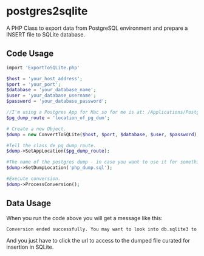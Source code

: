 # postgres2sqlite
A PHP Class to export data from PostgreSQL environment and prepare a INSERT file to SQLite database.

## Code Usage
```php
import 'ExportToSQLite.php'

$host = 'your_host_address';
$port = 'your_port';
$database = 'your_database_name';
$user = 'your_database_username';
$password = 'your_database_password';

//I'm using a Postgres App for Mac so for me is at: /Applications/Postgres.app/Contents/Versions/9.6/bin/pg_dump
$pg_dump_route = 'location_of_pg_dum';

# Create a new Object.
$dump = new ConvertToSQLite($host, $port, $database, $user, $password);

#Tell the class de pg_dump route.
$dump->SetAppLocation($pg_dump_route);

#The name of the postgres dump - in case you want to use it for something else.
$dump->SetDumpLocation('php_dump.sql');

#Execute conversion.
$dump->ProcessConversion();
```

## Data Usage
When you run the code above you will get a message like this: 
```html
Conversion ended successfully. You may want to look into db.sqlite3 to find your data.
```
And you just have to click the url to access to the dumped file curated for insertion in SQLite.
